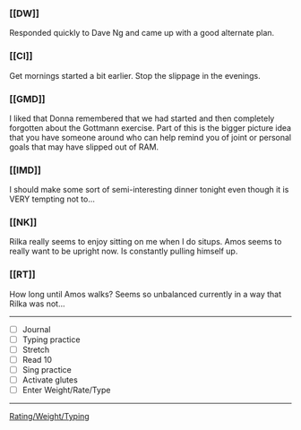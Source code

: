 ### [[DW]]
Responded quickly to Dave Ng and came up with a good alternate plan.

### [[CI]]
Get mornings started a bit earlier. Stop the slippage in the evenings.

### [[GMD]]
I liked that Donna remembered that we had started and then completely forgotten about the Gottmann exercise. Part of this is the bigger picture idea that you have someone around who can help remind you of joint or personal goals that may have slipped out of RAM.

### [[IMD]]
I should make some sort of semi-interesting dinner tonight even though it is VERY tempting not to...

### [[NK]]
Rilka really seems to enjoy sitting on me when I do situps. Amos seems to really want to be upright now. Is constantly pulling himself up.

### [[RT]]
How long until Amos walks? Seems so unbalanced currently in a way that Rilka was not...

---
- [ ] Journal
- [ ] Typing practice
- [ ] Stretch
- [ ] Read 10
- [ ] Sing practice
- [ ] Activate glutes
- [ ] Enter Weight/Rate/Type
---

[Rating/Weight/Typing](https://docs.google.com/spreadsheets/d/1p6cinTqipnxyiSCgPBAWp2cAHA5q6P0NL58bNCxedCY/edit#gid=0)
